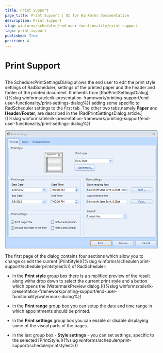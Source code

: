 ```yaml
---
title: Print Support
page_title: Print Support | UI for WinForms Documentation
description: Print Support
slug: winforms/scheduler/end-user-functionality/print-support
tags: print,support
published: True
position: 4
---
```


# Print Support

## 

The SchedulerPrintSettingsDialog allows the end user to edit the print style settings of RadScheduler, settings of the printed paper and the header and footer of the printed document. It inherits from [RadPrintSettingsDialog]({%slug winforms/telerik-presentation-framework/printing-support/end-user-functionality/print-settings-dialog%}) adding some specific to RadScheduler settings to the first tab. The other two tabs,namely __Paper__ and __Header/Footer__, are described in the [RadPrintSettingsDialog article.]({%slug winforms/telerik-presentation-framework/printing-support/end-user-functionality/print-settings-dialog%})

![scheduler-end-user-functionality-print-support](images/scheduler-end-user-functionality-print-support.png)

The first page of the dialog contains four sections which allow you to change or edit the current [PrintStyle]({%slug winforms/scheduler/print-support/schedulerprintstyles%}) of RadScheduler:
  		

* In the __Print style__ group box there is a simplified preview of the result along witha drop down to select the current print style and a button which opens the [WatermarkPreview dialog.]({%slug winforms/telerik-presentation-framework/printing-support/end-user-functionality/watermark-dialog%})

* In the __Print range__ group box you can setup the date and time range in which appointments should be printed.
  			

* In the __Print settings__ group box you can enable or disable displaying some of the visual parts of the pages.
          	

* In the last group box - __Style settings__ - you can set settings, specific to the selected [PrintStyle.]({%slug winforms/scheduler/print-support/schedulerprintstyles%})
